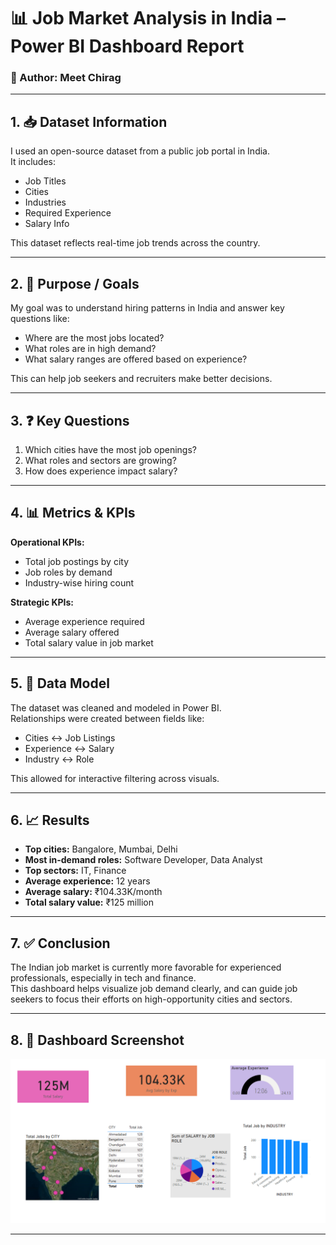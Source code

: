 # 📊 Job Market Analysis in India – Power BI Dashboard Report

### 👤 Author: Meet Chirag

---

## 1. 📥 Dataset Information  
I used an open-source dataset from a public job portal in India.  
It includes:  
- Job Titles  
- Cities  
- Industries  
- Required Experience  
- Salary Info

This dataset reflects real-time job trends across the country.

---

## 2. 🎯 Purpose / Goals  
My goal was to understand hiring patterns in India and answer key questions like:
- Where are the most jobs located?
- What roles are in high demand?
- What salary ranges are offered based on experience?

This can help job seekers and recruiters make better decisions.

---

## 3. ❓ Key Questions  
1. Which cities have the most job openings?  
2. What roles and sectors are growing?  
3. How does experience impact salary?

---

## 4. 📊 Metrics & KPIs

**Operational KPIs:**
- Total job postings by city  
- Job roles by demand  
- Industry-wise hiring count  

**Strategic KPIs:**
- Average experience required  
- Average salary offered  
- Total salary value in job market

---

## 5. 🔗 Data Model  
The dataset was cleaned and modeled in Power BI.  
Relationships were created between fields like:
- Cities ↔ Job Listings
- Experience ↔ Salary
- Industry ↔ Role

This allowed for interactive filtering across visuals.

---

## 6. 📈 Results  
- **Top cities:** Bangalore, Mumbai, Delhi  
- **Most in-demand roles:** Software Developer, Data Analyst  
- **Top sectors:** IT, Finance  
- **Average experience:** 12 years  
- **Average salary:** ₹104.33K/month  
- **Total salary value:** ₹125 million

---

## 7. ✅ Conclusion  
The Indian job market is currently more favorable for experienced professionals, especially in tech and finance.  
This dashboard helps visualize job demand clearly, and can guide job seekers to focus their efforts on high-opportunity cities and sectors.

---

## 8. 📸 Dashboard Screenshot  
![Dashboard](https://github.com/MeetChirag11/job-market-analysis-india/blob/main/Screenshot%202025-06-18%20211613.png?raw=true)

---
